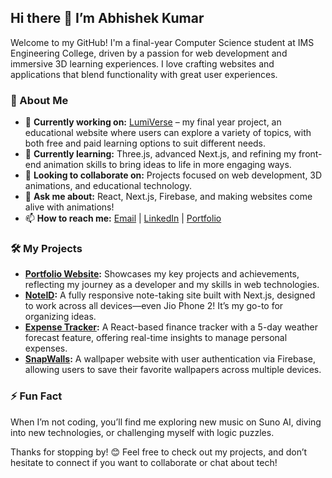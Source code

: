 ## Hi there 👋 I’m Abhishek Kumar

Welcome to my GitHub! I'm a final-year Computer Science student at IMS Engineering College, driven by a passion for web development and immersive 3D learning experiences. I love crafting websites and applications that blend functionality with great user experiences.

### 🌟 About Me

- 🔭 **Currently working on:** [LumiVerse](https://lumiverse.vercel.app/) – my final year project, an educational website where users can explore a variety of topics, with both free and paid learning options to suit different needs.
- 🌱 **Currently learning:** Three.js, advanced Next.js, and refining my front-end animation skills to bring ideas to life in more engaging ways.
- 👯 **Looking to collaborate on:** Projects focused on web development, 3D animations, and educational technology.
- 💬 **Ask me about:** React, Next.js, Firebase, and making websites come alive with animations!
- 📫 **How to reach me:** [Email](mailto:abhishekanish02@gmail.com) | [LinkedIn](https://www.linkedin.com/in/abhishekkumar-in/) | [Portfolio](https://abhishek-portfolio-theta.vercel.app/)


### 🛠️ My Projects  

- **[Portfolio Website](https://abhishek-portfolio-theta.vercel.app/):** Showcases my key projects and achievements, reflecting my journey as a developer and my skills in web technologies.  
- **[NoteID](https://noteid.vercel.app/):** A fully responsive note-taking site built with Next.js, designed to work across all devices—even Jio Phone 2! It’s my go-to for organizing ideas.  
- **[Expense Tracker](https://trackyourspend.vercel.app/):** A React-based finance tracker with a 5-day weather forecast feature, offering real-time insights to manage personal expenses.  
- **[SnapWalls](https://snapwalls.vercel.app/):** A wallpaper website with user authentication via Firebase, allowing users to save their favorite wallpapers across multiple devices.

### ⚡ Fun Fact
When I’m not coding, you’ll find me exploring new music on Suno AI, diving into new technologies, or challenging myself with logic puzzles.

Thanks for stopping by! 😊 Feel free to check out my projects, and don’t hesitate to connect if you want to collaborate or chat about tech!
